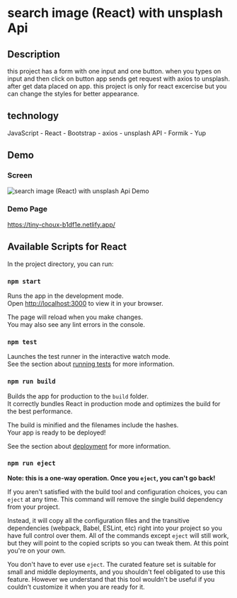 # search image (React) with unsplash Api

## Description
this project has a form with one input and one button.
when you types on input and then click on button app sends get request with axios to unsplash.
after get data placed on app.
this project is only for react excercise but you can change the styles for better appearance.

## technology
JavaScript - React - Bootstrap - axios - unsplash API - Formik - Yup

## Demo

### Screen
![search image (React) with unsplash Api Demo](https://i.ibb.co/BBrTY0F/Screenshot-from-2022-09-13-15-20-34.jpg)

### Demo Page
https://tiny-choux-b1df1e.netlify.app/

## Available Scripts for React

In the project directory, you can run:

### `npm start`

Runs the app in the development mode.\
Open [http://localhost:3000](http://localhost:3000) to view it in your browser.

The page will reload when you make changes.\
You may also see any lint errors in the console.

### `npm test`

Launches the test runner in the interactive watch mode.\
See the section about [running tests](https://facebook.github.io/create-react-app/docs/running-tests) for more information.

### `npm run build`

Builds the app for production to the `build` folder.\
It correctly bundles React in production mode and optimizes the build for the best performance.

The build is minified and the filenames include the hashes.\
Your app is ready to be deployed!

See the section about [deployment](https://facebook.github.io/create-react-app/docs/deployment) for more information.

### `npm run eject`

**Note: this is a one-way operation. Once you `eject`, you can't go back!**

If you aren't satisfied with the build tool and configuration choices, you can `eject` at any time. This command will remove the single build dependency from your project.

Instead, it will copy all the configuration files and the transitive dependencies (webpack, Babel, ESLint, etc) right into your project so you have full control over them. All of the commands except `eject` will still work, but they will point to the copied scripts so you can tweak them. At this point you're on your own.

You don't have to ever use `eject`. The curated feature set is suitable for small and middle deployments, and you shouldn't feel obligated to use this feature. However we understand that this tool wouldn't be useful if you couldn't customize it when you are ready for it.

